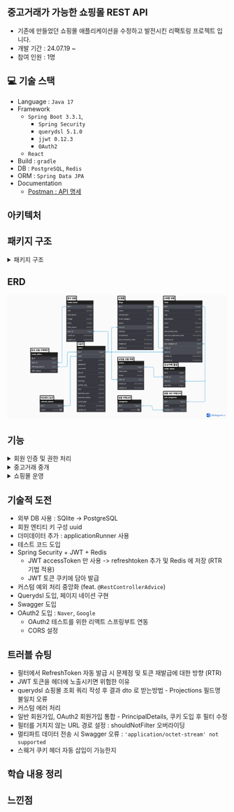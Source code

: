 ## 중고거래가 가능한 쇼핑몰 REST API
- 기존에 만들었던 쇼핑몰 애플리케이션을 수정하고 발전시킨 리팩토링 프로젝트 입니다. 
- 개발 기간 : 24.07.19 ~
- 참여 인원 : 1명
 
## 💻 기술 스택
- Language : `Java 17`
- Framework
  - `Spring Boot 3.3.1`, 
    - `Spring Security`
    - `querydsl 5.1.0`
    - `jjwt 0.12.3`
    - `OAuth2`
  - `React`
- Build : `gradle`
- DB : `PostgreSQL`, `Redis`
- ORM : `Spring Data JPA` 
- Documentation 
  - [Postman : API 명세 ](src%2FMarket.postman_collection.json)

  
## 아키텍처


## 패키지 구조

<details>
<summary>패키지 구조</summary>
<div markdown="1">

```bash
    ├── front
    ├── main
    │   ├── java
    │   │   └── com
    │   │       └── example
    │   │           └── market
    │   │               ├── MarketApplication.java
    │   │               ├── domain
    │   │               │   ├── auth
    │   │               │   │   ├── constant
    │   │               │   │   │   ├── BusinessStatus.java
    │   │               │   │   │   ├── Role.java
    │   │               │   │   │   └── SocialType.java
    │   │               │   │   ├── controller
    │   │               │   │   │   └── UserController.java
    │   │               │   │   ├── dto
    │   │               │   │   │   ├── AccessTokenDto.java
    │   │               │   │   │   ├── BusinessDto.java
    │   │               │   │   │   ├── CreateUserDto.java
    │   │               │   │   │   ├── LoginDto.java
    │   │               │   │   │   ├── PrincipalDetails.java
    │   │               │   │   │   ├── ReissuanceDto.java
    │   │               │   │   │   ├── UpdateUserDto.java
    │   │               │   │   │   ├── UserDto.java
    │   │               │   │   │   └── oauth2
    │   │               │   │   │       ├── GoogleResponse.java
    │   │               │   │   │       ├── NaverResponse.java
    │   │               │   │   │       └── OAuth2Response.java
    │   │               │   │   ├── entity
    │   │               │   │   │   ├── RefreshToken.java
    │   │               │   │   │   └── User.java
    │   │               │   │   ├── handler
    │   │               │   │   │   └── OAuth2LoginSuccessHandler.java
    │   │               │   │   ├── jwt
    │   │               │   │   │   ├── JwtTokenDto.java
    │   │               │   │   │   ├── JwtTokenFilter.java
    │   │               │   │   │   ├── JwtTokenUtils.java
    │   │               │   │   │   └── TokenType.java
    │   │               │   │   ├── repository
    │   │               │   │   │   ├── RefreshTokenRepository.java
    │   │               │   │   │   └── UserRepository.java
    │   │               │   │   └── service
    │   │               │   │       ├── PrincipalDetailsService.java
    │   │               │   │       └── PrincipalOAuth2UserService.java
    │   │               │   ├── shop
    │   │               │   │   ├── constant
    │   │               │   │   │   ├── DiscountRate.java
    │   │               │   │   │   ├── OrderStatus.java
    │   │               │   │   │   ├── ShopCategory.java
    │   │               │   │   │   └── ShopStatus.java
    │   │               │   │   ├── controller
    │   │               │   │   │   ├── ItemController.java
    │   │               │   │   │   ├── OrderController.java
    │   │               │   │   │   └── ShopController.java
    │   │               │   │   ├── dto
    │   │               │   │   │   ├── CategoryDto.java
    │   │               │   │   │   ├── CreateItemDto.java
    │   │               │   │   │   ├── DiscountDto.java
    │   │               │   │   │   ├── ItemDto.java
    │   │               │   │   │   ├── OrderDto.java
    │   │               │   │   │   ├── OrderItemDto.java
    │   │               │   │   │   ├── PurchaseRequestDto.java
    │   │               │   │   │   ├── SearchItemDto.java
    │   │               │   │   │   ├── SearchShopDto.java
    │   │               │   │   │   ├── ShopDto.java
    │   │               │   │   │   ├── SubCategoryDto.java
    │   │               │   │   │   └── UpdateShopDto.java
    │   │               │   │   ├── entity
    │   │               │   │   │   ├── Category.java
    │   │               │   │   │   ├── Item.java
    │   │               │   │   │   ├── Order.java
    │   │               │   │   │   ├── OrderItem.java
    │   │               │   │   │   ├── Shop.java
    │   │               │   │   │   └── SubCategory.java
    │   │               │   │   ├── repository
    │   │               │   │   │   ├── CategoryRepository.java
    │   │               │   │   │   ├── ItemRepository.java
    │   │               │   │   │   ├── ItemRepositoryCustom.java
    │   │               │   │   │   ├── ItemRepositoryImpl.java
    │   │               │   │   │   ├── OrderItemRepository.java
    │   │               │   │   │   ├── OrderRepository.java
    │   │               │   │   │   ├── ShopRepository.java
    │   │               │   │   │   ├── ShopRepositoryCustom.java
    │   │               │   │   │   ├── ShopRepositoryImpl.java
    │   │               │   │   │   └── SubCategoryRepository.java
    │   │               │   │   └── service
    │   │               │   │       ├── ItemService.java
    │   │               │   │       ├── OrderService.java
    │   │               │   │       └── ShopService.java
    │   │               │   └── used_trade
    │   │               │       ├── controller
    │   │               │       │   ├── TradeItemController.java
    │   │               │       │   └── TradeOfferController.java
    │   │               │       ├── dto
    │   │               │       │   ├── TradeItemDto.java
    │   │               │       │   └── TradeOfferDto.java
    │   │               │       ├── entity
    │   │               │       │   ├── TradeItem.java
    │   │               │       │   └── TradeOffer.java
    │   │               │       ├── repository
    │   │               │       │   ├── TradeItemRepository.java
    │   │               │       │   ├── TradeOfferRepository.java
    │   │               │       │   ├── TradeOfferRepositoryCustom.java
    │   │               │       │   └── TradeOfferRepositoryImpl.java
    │   │               │       └── service
    │   │               │           ├── TradeItemService.java
    │   │               │           └── TradeOfferService.java
    │   │               └── global
    │   │                   ├── common
    │   │                   │   ├── AuthenticationFacade.java
    │   │                   │   └── BaseEntity.java
    │   │                   ├── config
    │   │                   │   ├── CorsMvcConfig.java
    │   │                   │   ├── JpaConfig.java
    │   │                   │   ├── PasswordEncoderConfig.java
    │   │                   │   ├── RedisConfig.java
    │   │                   │   ├── SwaggerConfig.java
    │   │                   │   └── WebSecurityConfig.java
    │   │                   ├── error
    │   │                   │   └── exception
    │   │                   │       ├── ErrorCode.java
    │   │                   │       ├── ErrorResponse.java
    │   │                   │       ├── GlobalCustomException.java
    │   │                   │       └── GlobalExceptionHandler.java
    │   │                   ├── infra
    │   │                   │   └── DataInitializer.java
    │   │                   └── util
    │   │                       ├── CookieUtil.java
    │   │                       ├── FileHandlerUtils.java
    │   │                       └── MultipartJackson2HttpMessageConverter.java
    │   └── resources
    │       ├── application-dev.yaml
    │       ├── application-prod.yaml
    │       ├── application-test.yaml
    │       ├── static
    │       └── templates
    │           ├── home.html
    │           ├── my-page.html
    │           ├── sign-in.html
    │           └── sign-up.html
```

</div>
</details>

## ERD
![img.png](img.png)


## 기능

<details>
<summary>회원 인증 및 권한 처리</summary>
<div markdown="1">

</div>
</details>

<details>
<summary>중고거래 중개</summary>
<div markdown="1">

</div>
</details>

<details>
<summary>쇼핑몰 운영</summary>
<div markdown="1">

</div>
</details>


## 기술적 도전
- 외부 DB 사용 : SQlite -> PostgreSQL
- 회원 엔티티 키 구성 uuid
- 더미데이터 추가 : applicationRunner 사용
- 테스트 코드 도입 
- Spring Security + JWT + Redis 
  - JWT accessToken 만 사용 -> refreshtoken 추가 및 Redis 에 저장 (RTR 기법 적용)
  - JWT 토큰 쿠키에 담아 발급
- 커스텀 예외 처리 중앙화 (feat. `@RestControllerAdvice`)
- Querydsl 도입, 페이지 네이션 구현
- Swagger 도입
- OAuth2 도입 : `Naver`, `Google`
  - OAuth2 테스트를 위한 리액트 스프링부트 연동 
  - CORS 설정

## 트러블 슈팅
- 필터에서 RefreshToken 자동 발급 시 문제점 및 토큰 재발급에 대한 방향 (RTR)
- JWT 토큰을 헤더에 노출시키면 위험한 이유
- querydsl 쇼핑몰 조회 쿼리 작성 후 결과 dto 로 받는방법 - Projections 필드명 불일치 오류
- 커스텀 에러 처리
- 일반 회원가입, OAuth2 회원가입 통합 - PrincipalDetails, 쿠키 도입 후 필터 수정
- 필터를 거치지 않는 URL 경로 설정 : shouldNotFilter 오버라이딩
- 멀티파트 데이터 전송 시 Swagger 오류 : `'application/octet-stream' not supported`
- 스웨거 쿠키 헤더 자동 삽입이 가능한지

## 학습 내용 정리

## 느낀점



